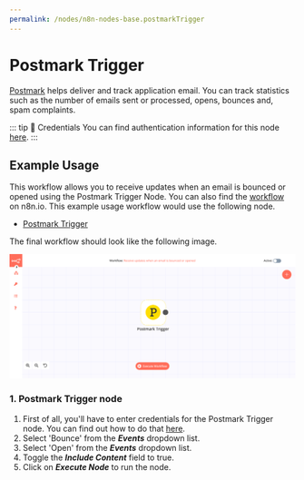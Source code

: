 ```yaml
---
permalink: /nodes/n8n-nodes-base.postmarkTrigger
---
```


# Postmark Trigger

[Postmark](https://postmarkapp.com) helps deliver and track application email. You can track statistics such as the number of emails sent or processed, opens, bounces and, spam complaints.

::: tip 🔑 Credentials
You can find authentication information for this node [here](../../../credentials/Postmark/README.md).
:::

## Example Usage

This workflow allows you to receive updates when an email is bounced or opened using the Postmark Trigger Node. You can also find the [workflow](https://n8n.io/workflows/660) on n8n.io. This example usage workflow would use the following node.
- [Postmark Trigger]()

The final workflow should look like the following image.

![A workflow with the Postmark Trigger node](./workflow.png)

### 1. Postmark Trigger node

1. First of all, you'll have to enter credentials for the Postmark Trigger node. You can find out how to do that [here](../../../credentials/Postmark/README.md).
2. Select 'Bounce' from the ***Events*** dropdown list.
3. Select 'Open' from the ***Events*** dropdown list.
4. Toggle the ***Include Content*** field to true.
5. Click on ***Execute Node*** to run the node.
